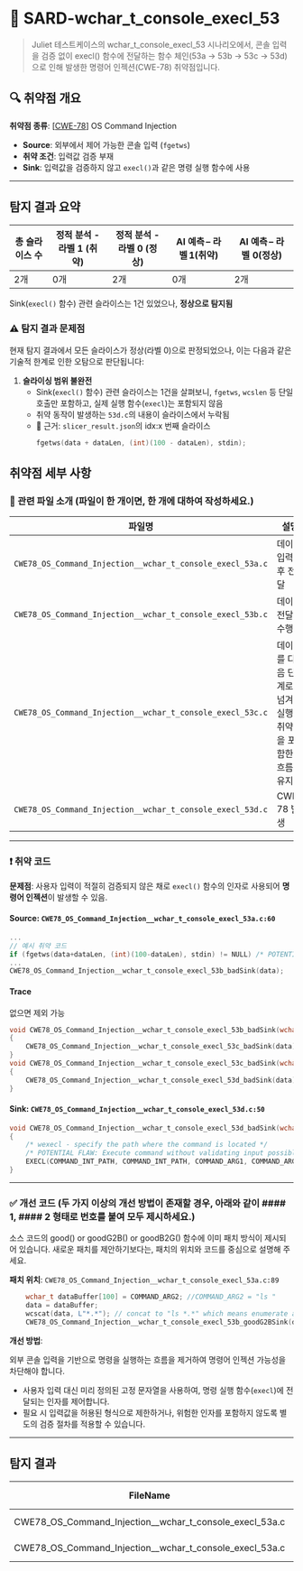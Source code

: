 # 📁 SARD-wchar_t_console_execl_53

> Juliet 테스트케이스의 wchar_t_console_execl_53 시나리오에서, 콘솔 입력을 검증 없이 execl() 함수에 전달하는 함수 체인(53a → 53b → 53c → 53d)으로 인해 발생한 명령어 인젝션(CWE-78) 취약점입니다.

## 🔍 취약점 개요

**취약점 종류**: [[CWE-78](https://cwe.mitre.org/data/definitions/78.html)] OS Command Injection

* **Source**: 외부에서 제어 가능한 콘솔 입력 (`fgetws`)
* **취약 조건**: 입력값 검증 부재
* **Sink**: 입력값을 검증하지 않고 `execl()`과 같은 명령 실행 함수에 사용

---

## 탐지 결과 요약

| 총 슬라이스 수 | 정적 분석 - 라벨 1 (취약) | 정적 분석 - 라벨 0 (정상) | AI 예측 – 라벨 1(취약) | AI 예측 – 라벨  0(정상) |
|----------------|---------------------------|----------------------------|---------------|---------------|
| 2개            | 0개                       | 2개                        | 0개           | 2개           |

Sink(`execl()` 함수) 관련 슬라이스는 1건 있었으나, **정상으로 탐지됨**

### ⚠️ 탐지 결과 문제점

현재 탐지 결과에서 모든 슬라이스가 정상(라벨 0)으로 판정되었으나, 이는 다음과 같은 기술적 한계로 인한 오탐으로 판단됩니다:

1. **슬라이싱 범위 불완전**
   - Sink(`execl()` 함수) 관련 슬라이스는 1건을 살펴보니, `fgetws`, `wcslen` 등 단일 호출만 포함하고, 실제 실행 함수(`execl`)는 포함되지 않음
   - 취약 동작이 발생하는 `53d.c`의 내용이 슬라이스에서 누락됨
   - 📄 근거: `slicer_result.json`의 idx:x 번째 슬라이스
      ```c
      fgetws(data + dataLen, (int)(100 - dataLen), stdin);
      ```

## 취약점 세부 사항

### 📁 관련 파일 소개 (파일이 한 개이면, 한 개에 대하여 작성하세요.)

| 파일명       | 설명                      |
| --------- | ----------------------- |
| `CWE78_OS_Command_Injection__wchar_t_console_execl_53a.c` | 데이터 입력 후 전달 |
| `CWE78_OS_Command_Injection__wchar_t_console_execl_53b.c` | 데이터 전달만 수행 |
| `CWE78_OS_Command_Injection__wchar_t_console_execl_53c.c` | 데이터를 다음 단계로 넘겨 실행 취약점을 포함한 흐름 유지 |
| `CWE78_OS_Command_Injection__wchar_t_console_execl_53d.c` | CWE-78 발생 |

---

### ❗️ 취약 코드

**문제점**:
사용자 입력이 적절히 검증되지 않은 채로 `execl()` 함수의 인자로 사용되어 **명령어 인젝션**이 발생할 수 있음.

#### Source: `CWE78_OS_Command_Injection__wchar_t_console_execl_53a.c:60`
```c
...
// 예시 취약 코드
if (fgetws(data+dataLen, (int)(100-dataLen), stdin) != NULL) /* POTENTIAL FLAW */
...
CWE78_OS_Command_Injection__wchar_t_console_execl_53b_badSink(data);
```

#### Trace
없으면 제외 가능
```c
void CWE78_OS_Command_Injection__wchar_t_console_execl_53b_badSink(wchar_t * data)
{
    CWE78_OS_Command_Injection__wchar_t_console_execl_53c_badSink(data);
}
void CWE78_OS_Command_Injection__wchar_t_console_execl_53c_badSink(wchar_t * data)
{
    CWE78_OS_Command_Injection__wchar_t_console_execl_53d_badSink(data);
}
```

#### Sink: `CWE78_OS_Command_Injection__wchar_t_console_execl_53d.c:50`
```c
void CWE78_OS_Command_Injection__wchar_t_console_execl_53d_badSink(wchar_t * data)
{
    /* wexecl - specify the path where the command is located */
    /* POTENTIAL FLAW: Execute command without validating input possibly leading to command injection */
    EXECL(COMMAND_INT_PATH, COMMAND_INT_PATH, COMMAND_ARG1, COMMAND_ARG3, NULL);  /* POTENTIAL FLAW */
}
```
---

### ✅ 개선 코드 (두 가지 이상의 개선 방법이 존재할 경우, 아래와 같이 #### 1, #### 2 형태로 번호를 붙여 모두 제시하세요.)
소스 코드의 good() or goodG2B() or goodB2G() 함수에 이미 패치 방식이 제시되어 있습니다. 새로운 패치를 제안하기보다는, 패치의 위치와 코드를 중심으로 설명해 주세요.

**패치 위치**: `CWE78_OS_Command_Injection__wchar_t_console_execl_53a.c:89`

```c
    wchar_t dataBuffer[100] = COMMAND_ARG2; //COMMAND_ARG2 = "ls "
    data = dataBuffer;
    wcscat(data, L"*.*"); // concat to "ls *.*" which means enumerate all files in cwd"
    CWE78_OS_Command_Injection__wchar_t_console_execl_53b_goodG2BSink(data);
```

**개선 방법**:

외부 콘솔 입력을 기반으로 명령을 실행하는 흐름을 제거하여 명령어 인젝션 가능성을 차단해야 합니다.

* 사용자 입력 대신 미리 정의된 고정 문자열을 사용하여, 명령 실행 함수(`execl`)에 전달되는 인자를 제어합니다.
* 필요 시 입력값을 허용된 형식으로 제한하거나, 위험한 인자를 포함하지 않도록 별도의 검증 절차를 적용할 수 있습니다.

---

## 탐지 결과

|FileName                                               |Caller                                                  |Source|Sink |idx|CWE-ID|category      |criterion|line|label|token_length|predict|
|-------------------------------------------------------|--------------------------------------------------------|------|-----|---|------|--------------|---------|----|-----|------------|-------|
|CWE78_OS_Command_Injection__wchar_t_console_execl_53a.c|CWE78_OS_Command_Injection__wchar_t_console_execl_53_bad|False |False|0  |CWE-78|CallExpression|wcslen   |55  |0    |98          |0      |
|CWE78_OS_Command_Injection__wchar_t_console_execl_53a.c|CWE78_OS_Command_Injection__wchar_t_console_execl_53_bad|False |False|1  |CWE-78|CallExpression|wcslen   |64  |0    |98          |0      |

